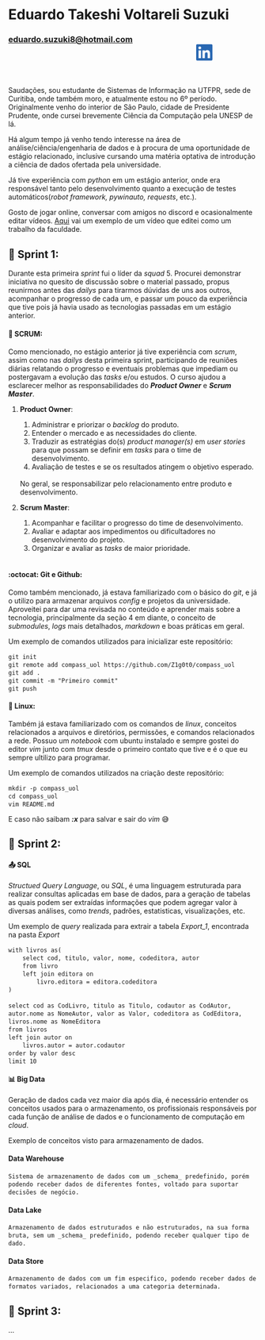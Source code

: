 # __Eduardo Takeshi Voltareli Suzuki__

### [eduardo.suzuki8@hotmail.com](mailto:eduardo.suzuki8@hotmail.com) &emsp;&emsp;&emsp;&emsp;&emsp;&emsp;&emsp;&emsp;&emsp;&emsp;&emsp;&emsp;&emsp;&emsp;&emsp;&emsp;&emsp;&emsp;&emsp;&emsp;&emsp;&emsp;&emsp;  [<img src="img/Linkedin-logo-icon.png" width="" height="33">](https://www.linkedin.com/in/eduardo-suzuki888/)

<br>

Saudações, sou estudante de Sistemas de Informação na UTFPR, sede de Curitiba, onde também moro, e atualmente estou no 6º período. Originalmente venho do interior de São Paulo, cidade de Presidente Prudente, onde cursei brevemente Ciência da Computação pela UNESP de lá.

Há algum tempo já venho tendo interesse na área de análise/ciência/engenharia de dados e à procura de uma oportunidade de estágio relacionado, inclusive cursando uma matéria optativa de introdução a ciência de dados ofertada pela universidade.

Já tive experiência com _python_ em um estágio anterior, onde era responsável tanto pelo desenvolvimento quanto a execução de testes automáticos(_robot framework, pywinauto, requests_, etc.). 

Gosto de jogar online, conversar com amigos no discord e ocasionalmente editar vídeos. [Aqui](https://www.youtube.com/watch?v=ewrH-qLSbXs) vai um exemplo de um vídeo que editei como um trabalho da faculdade.

## :runner: __Sprint 1__:

Durante esta primeira _sprint_ fui o líder da _squad_ 5. Procurei demonstrar iniciativa no quesito de discussão sobre o material passado, propus reunirmos antes das _dailys_ para tirarmos dúvidas de uns aos outros, acompanhar o progresso de cada um, e passar um pouco da experiência que tive pois já havia usado as tecnologias passadas em um estágio anterior.

#### :rugby_football: SCRUM:

Como mencionado, no estágio anterior já tive experiência com _scrum_, assim como nas _dailys_ desta primeira sprint, participando de reuniões diárias relatando o progresso e eventuais problemas que impediam ou postergavam a evolução das _tasks_ e/ou estudos. O curso ajudou a esclarecer melhor as responsabilidades do _**Product Owner**_ e _**Scrum Master**_.

1. **Product Owner**:

    1. Administrar e priorizar o _backlog_ do produto.
    2. Entender o mercado e as necessidades do cliente.
    3. Traduzir as estratégias do(s) _product manager(s)_ em _user stories_ para que possam se definir em _tasks_ para o time de desenvolvimento.
    4. Avaliação de testes e se os resultados atingem o objetivo esperado.
    <br>
    No geral, se responsabilizar pelo relacionamento entre produto e desenvolvimento.
    <br>

2. **Scrum Master**:

    1. Acompanhar e facilitar o progresso do time de desenvolvimento.
    2. Avaliar e adaptar aos impedimentos ou dificultadores no desenvolvimento do projeto.
    3. Organizar e avaliar as _tasks_ de maior prioridade.

    <br>

#### :octocat: **Git e Github**:

Como também mencionado, já estava familiarizado com o básico do _git_, e já o utilizo para armazenar arquivos _config_ e projetos da universidade. Aproveitei para dar uma revisada no conteúdo e aprender mais sobre a tecnologia, principalmente da seção 4 em diante, o conceito de _submodules_, _logs_ mais detalhados, _markdown_ e boas práticas em geral. 

Um exemplo de comandos utilizados para inicializar este repositório:

```
git init
git remote add compass_uol https://github.com/Z1g0t0/compass_uol
git add .
git commit -m "Primeiro commit"
git push
```

#### :penguin: **Linux**:

Também já estava familiarizado com os comandos de _linux_, conceitos relacionados a arquivos e diretórios, permissões, e comandos relacionados a rede. Possuo um _notebook_ com ubuntu instalado e sempre gostei do editor _vim_ junto com _tmux_ desde o primeiro contato que tive e é o que eu sempre ultilizo para programar. 

Um exemplo de comandos utilizados na criação deste repositório:
```
mkdir -p compass_uol
cd compass_uol
vim README.md
```

E caso não saibam _**:x**_ para salvar e sair do _vim_ :sweat_smile:

## :runner: __Sprint 2__:

#### :outbox_tray: **SQL**

_Structued Query Language_, ou _SQL_, é uma linguagem estruturada para realizar consultas aplicadas em base de dados, para a geração de tabelas as quais podem ser extraídas informações que podem agregar valor à diversas análises, como _trends_, padrões, estatisticas, visualizações, etc.

Um exemplo de _query_ realizada para extrair a tabela _Export_1_, encontrada na pasta _Export_

```
with livros as(
    select cod, titulo, valor, nome, codeditora, autor
    from livro 
    left join editora on 
        livro.editora = editora.codeditora
)

select cod as CodLivro, titulo as Titulo, codautor as CodAutor, autor.nome as NomeAutor, valor as Valor, codeditora as CodEditora, livros.nome as NomeEditora
from livros 
left join autor on 
    livros.autor = autor.codautor
order by valor desc
limit 10
```

#### :bar_chart: **Big Data**

Geração de dados cada vez maior dia após dia, é necessário entender os conceitos usados para o armazenamento, os profissionais responsáveis por cada função de análise de dados e o funcionamento de computação em _cloud_.

Exemplo de conceitos visto para armazenamento de dados.

#### **Data Warehouse**

    Sistema de armazenamento de dados com um _schema_ predefinido, porém podendo receber dados de diferentes fontes, voltado para suportar decisões de negócio.

#### **Data Lake**

    Armazenamento de dados estruturados e não estruturados, na sua forma bruta, sem um _schema_ predefinido, podendo receber qualquer tipo de dado.

#### **Data Store**

    Armazenamento de dados com um fim especifico, podendo receber dados de formatos variados, relacionados a uma categoria determinada.

## :runner: __Sprint 3__:

...